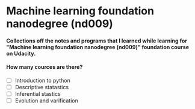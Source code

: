 # Machine learning foundation nanodegree (nd009)

#### Collections off the notes and programs that I learned while learning for "Machine learning foundation nanodegree (nd009)" foundation course on Udacity.

#### How many cources are there?
- [ ] Introduction to python
- [ ] Descriptive statastics
- [ ] Inferential stastics
- [ ] Evolution and varification